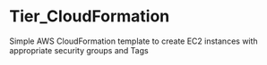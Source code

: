# Tier_CloudFormation
Simple AWS CloudFormation template to create EC2 instances with appropriate security groups and Tags

